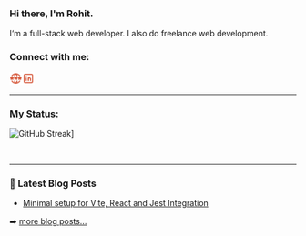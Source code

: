 ### Hi there, I'm Rohit. 

I‘m a full-stack web developer. I also do freelance web development.

### Connect with me:

[<img align="left" alt="Rohit Jaryal Website" width="22px" src="https://raw.githubusercontent.com/rohitjaryal/rohitjaryal/main/icons/world-www.svg" />][website]
[<img alt="Rohit Jaryal | LinkedIn" height="22px" src="https://raw.githubusercontent.com/rohitjaryal/rohitjaryal/main/icons/brand-linkedin.svg" title="Rohit Jaryal | LinkedIn" width="22px"/>][linkedin]
<br />

---

### My Status:

![GitHub Streak](https://rightly-correct-dove.ngrok-free.app/github/ui-stats)]

<br />

---

### 📕 Latest Blog Posts

<!-- BLOG-POST-LIST:START -->
- [Minimal setup for Vite, React and Jest Integration](https://dev.to/riolio/minimal-setup-for-vite-react-and-jest-integration-2ib6)
<!-- BLOG-POST-LIST:END -->
➡️ [more blog posts...][website]

[website]: https://www.roej.dev
[linkedin]: https://www.linkedin.com/in/rohit-jaryal/
[devto]: https://dev.to/riolio
